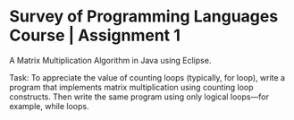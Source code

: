 # Survey of Programming Languages Course | Assignment 1 
A Matrix Multiplication Algorithm in Java using Eclipse. 

Task: To appreciate the value of counting loops (typically, for loop), write a program that implements matrix multiplication using counting loop constructs. Then write the same program using only logical loops—for example, while loops. 
